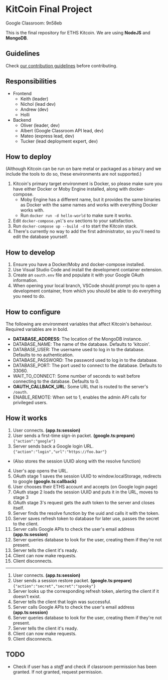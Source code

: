 # KitCoin Final Project

Google Classroom: 9n58eb

This is the final repository for ETHS Kitcoin. We are using **NodeJS** and **MongoDB**.

## Guidelines

Check [our contribution guidelines](./CONTRIBUTING.md) before contributing.

## Responsibilities

- Frontend
  - Keith (leader)
  - Nichol (lead dev)
  - Andrew (dev)
  - Holli
- Backend
  - Oliver (leader, dev)
  - Albert (Google Classroom API lead, dev)
  - Mateo (express lead, dev)
  - Tucker (lead deployment expert, dev)

## How to deploy

(Although Kitcoin can be run on bare metal or packaged as a binary and we include the tools to do so, these environments are not supported.)

1. Kitcoin's primary target environment is Docker, so please make sure you have either Docker or Moby Engine installed, along with docker-compose.
   * Moby Engine has a different name, but it provides the same binaries as Docker with the same names and works with everything Docker works with.
   * Run `docker run -d hello-world` to make sure it works.
2. Edit `docker-compose.yml`'s `env` sections to your satisfaction.
3. Run `docker-compose up --build -d` to start the Kitcoin stack.
4. There's currently no way to add the first administrator, so you'll need to edit the database yourself.


## How to develop

1. Ensure you have a Docker/Moby and docker-compose installed.
2. Use Visual Studio Code and install the development container extension.
3. Create an `oauth.env` file and populate it with your Google OAuth information.
3. When opening your local branch, VSCode should prompt you to open a development container, from which you should be able to do everything you need to do.

<!-- 1. Edit docker-compose.yml to your satisfaction. Pay close attention to the username, password, and OAuth fields. Ensure that OAUTH_CALLBACK_URL/oauthstage1 is a trusted OAuth redirect URL. (`docker-compose -f whatever up` can be used to run from a file)
1. If you'd like to use an external database, you should comment out the mongodb section of docker-compose.yml and edit the DATABASE_ADDRESS field accordingly.
2. Run `docker-compose up --build -d` to build and run the software. See further documentation on docker-compose [here](https://docs.docker.com/compose/).
3. It's recommended that you use a reverse proxy for Kitcoin, since we don't natively implement HTTPS, and Express's static file serving is a bit slow.

- If you're in a development environment, you can put your files in a directory named 'public' in Kitcoin's working directory and it'll serve them from there.
- If you're in production, you can configure your webserver to pass HTTP(S) requests under OAUTH_CALLBACK_URL and websocket requests on any path you like to Kitcoin, and serve static files for anything else.

5. You can enter Mongo Shell to add administrators by running `docker-compose exec mongodb mongo`. -->

## How to configure

The following are environment variables that affect Kitcoin's behaviour. Required variables are in bold.

- **DATABASE_ADDRESS**: The location of the MongoDB instance.
- DATABASE_NAME: The name of the database. Defaults to 'kitcoin'.
- DATABASE_USER: The username used to log in to the database. Defaults to no authentication.
- DATABASE_PASSWORD: The password used to log in to the database.
- DATABASE_PORT: The port used to connect to the database. Defaults to 33060.
- WAIT_TO_CONNECT: Some number of seconds to wait before connecting to the database. Defaults to 0.
- **OAUTH_CALLBACK_URL**: Some URL that is routed to the server's `/oauth`.
- ENABLE_REMOTE: When set to 1, enables the admin API calls for privileged users.

## How it works

1. User connects. **(app.ts:session)**
2. User sends a first-time sign-in packet. **(google.ts:prepare)** `{"action":"google"}`
3. Server sends back a Google login URL. `{"action":"login","url":"https://foo.bar"}`
 * (Also stores the session UUID along with the resolve function)
4. User's app opens the URL.
5. OAuth stage 1 saves the session UUID to window.localStorage, redirects to google **(google.ts:callback)**
6. User chooses their ETHS account and accepts (on Google login page)
7. OAuth stage 2 loads the session UUID and puts it in the URL, moves to stage 3
8. OAuth stage 3's request gets the auth token to the server and closes itself.
9. Server finds the resolve function by the uuid and calls it with the token.
10. Server saves refresh token to database for later use, passes the secret to the client.
11. Server calls Google APIs to check the user's email address **(app.ts:session)**
12. Server queries database to look for the user, creating them if they're not present.
13. Server tells the client it's ready.
14. Client can now make requests.
15. Client disconnects.

---

1. User connects. **(app.ts:session)**
2. User sends a session restore packet. **(google.ts:prepare)** `{"action":"secret","secret":"spooky"}`
3. Server looks up the corresponding refresh token, alerting the client if it doesn't exist.
4. Server tells the client that login was successful.
5. Server calls Google APIs to check the user's email address **(app.ts:session)**
6. Server queries database to look for the user, creating them if they're not present.
7. Server tells the client it's ready.
8. Client can now make requests.
9. Client disconnects.

## TODO

- Check if user has a _staff_ and check if classroom permission has been granted. If not granted, request permission.
